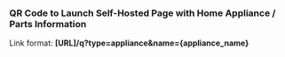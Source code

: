 ### QR Code to Launch Self-Hosted Page with Home Appliance / Parts Information

Link format: **[URL]/q?type=appliance&name={appliance_name}**